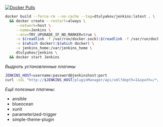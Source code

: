 [![Docker Pulls](https://img.shields.io/docker/pulls/dtulyakov/jenkins.svg)][hub]

[hub]: https://hub.docker.com/r/dtulyakov/jenkins/

```BASH
docker build --force-rm --no-cache --tag=dtulyakov/jenkins:latest . \
  && docker create --restart=always \
     --network=host \
     --name=Jenkins \
     --env=TRY_UPGRADE_IF_NO_MARKER=true \
     -v $(readlink -f /var/run/docker.sock):$(readlink -f /var/run/docker.sock) \
     -v $(which docker):$(which docker) \
     -v jenkins_home:/var/jenkins_home \
     dtulyakov/jenkins \
  && docker start Jenkins

```

*Выдрать установленные плагины*

```BASH
JENKINS_HOST=username:password@jenkinshost:port
curl -sSL "http://$JENKINS_HOST/pluginManager/api/xml?depth=1&xpath=/*/*/shortName|/*/*/version&wrapper=plugins" | perl -pe 's/.*?<shortName>([\w-]+).*?<version>([^<]+)()(<\/\w+>)+/\1 \2\n/g'|sed 's/ /:/'
```

*Ещё полезные плагины:*

- ansible
- blueocean
- xunit
- parameterized-trigger
- simple-theme-plugin
